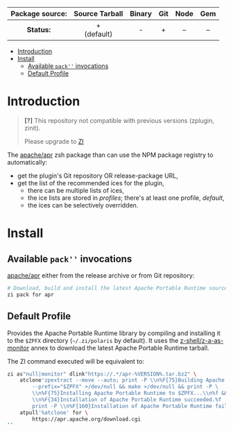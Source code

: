 | **Package source:** |  Source Tarball  | Binary | Git | Node | Gem |
| :-----------------: | :--------------: | :----: | :-: | :--: | :-: |
|     **Status:**     | + <br> (default) |   -    |  +  |  –   |  –  |

- [Introduction](#introduction)
- [Install](#install)
  - [Available `pack''` invocations](#available-pack-invocations)
  - [Default Profile](#default-profile)

# Introduction

> **[?]**
> This repository not compatible with previous versions (zplugin, zinit).
>
> Please upgrade to [ZI](https://github.com/z-shell-zi)

The [apache/apr](https://github.com/apache/apr) zsh package than can use the NPM package registry to automatically:

- get the plugin's Git repository OR release-package URL,
- get the list of the recommended ices for the plugin,
  - there can be multiple lists of ices,
  - the ice lists are stored in _profiles_; there's at least one profile, _default_,
  - the ices can be selectively overridden.

# Install

## Available `pack''` invocations

[apache/apr](https://github.com/apache/apr) either from the release archive
or from Git repository:

```zsh
# Download, build and install the latest Apache Portable Runtime source tarball
zi pack for apr
```

## Default Profile

Provides the Apache Portable Runtime library by compiling and installing it to
the `$ZPFX` directory (`~/.zi/polaris` by default). It uses the
[z-shell/z-a-as-monitor](https://github.com/z-shell/z-a-as-monitor) annex to
download the latest Apache Portable Runtime tarball.

The ZI command executed will be equivalent to:

```zsh
zi as"null|monitor" dlink"https://.*/apr-%VERSION%.tar.bz2" \
    atclone'zpextract --move --auto; print -P \\n%F{75}Building Apache Portable Runtime...\\n%f; ./configure \
        --prefix="$ZPFX" >/dev/null && make >/dev/null && print -P \
        \\n%F{75}Installing Apache Portable Runtime to $ZPFX...\\n%f && make install >/dev/null && print -P \
        \\n%F{34}Installation of Apache Portable Runtime succeeded.%f || \
        print -P \\n%F{160}Installation of Apache Portable Runtime failed.%f' \
    atpull'%atclone' for \
        https://apr.apache.org/download.cgi
``
```
